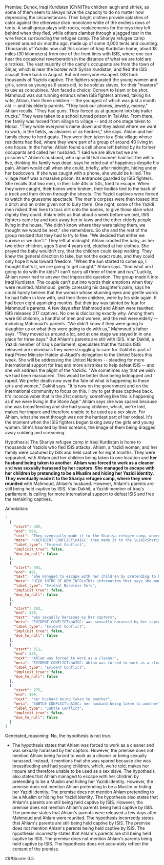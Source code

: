 
Premise:
Duhok, Iraqi Kurdistan (CNN)The children laugh and shriek, as some of them seem to always have the capacity to do no matter how depressing the circumstances. Their bright clothes provide splashes of color against the otherwise drab monotone white of the endless rows of tents. A small group plays with rocks, replacements for the toys they left behind when they fled, while others clamber through a jagged tear in the wire fence surrounding the refugee camp. The Shariya refugee camp opened around six months ago, made up of some 4,000 tents and counting. Thousands of Yazidis now call this corner of Iraqi Kurdistan home, about 18 miles (30 kilometers) from one of the front lines with ISIS, where one can hear the occasional reverberation in the distance of what we are told are airstrikes. The vast majority of the camp's occupants are from the town of Sinjar, which is near the border with Syrian Kurdistan, and fled the ISIS assault there back in August. But not everyone escaped. ISIS took thousands of Yazidis captive. The fighters separated the young women and girls, some as young as 8 years old, to be sold as slaves, for their "masters" to use as concubines. Men faced a choice: Convert to Islam or be shot. Mahmoud was out running errands when ISIS fighters arrived, taking his wife, Ahlam, their three children -- the youngest of which was just a month old -- and his elderly parents. "They took our phones, jewelry, money," Ahlam recalls. "They had guns. They forced us at gunpoint into big trailer trucks." They were taken to a school turned prison in Tal Afar. From there, the family was moved from village to village -- and at one stage taken to Mosul. "They wrote everyone's name down and they asked where we want to work, in the fields, as cleaners or as herders," she says. Ahlam and her family chose to herd goats. They were then taken to a Shia village whose residents had fled, where they were part of a group of around 40 living in one house. In the home, Ahlam found a cell phone left behind by its former occupants and called her husband. "I said we are alive but we are prisoners." Ahlam's husband, who up until that moment had lost the will to live, thinking his family was dead, says he cried out of happiness despite his pain. Ahlam would call when she could, briefly, after midnight, hiding under her bedcovers. If she was caught with a phone, she would be killed. The village itself was a massive prison, its entrances guarded by ISIS fighters. She recalls that two men, in their late 40s or 50s, tried to escape. When they were caught, their bones were broken, their bodies tied to the back of a truck and then driven through the streets. The Yazidi captives were forced to watch the gruesome spectacle. The men's corpses were then tossed into a ditch and an order given not to bury them. One night, some of the Yazidi men risked their lives to toss dirt onto the bodies, to give those slain what dignity they could. Ahlam tells us that about a week before we met, ISIS fighters came by and took away her in-laws and the other elderly people living in the house. "We didn't know where they were taking them, we thought we would be next," she remembers. So she and the rest of the group realized that they had to try to flee. "We decided that either we survive or we don't." They left at midnight. Ahlam cradled the baby, as her two other children, ages 3 and 4 years old, clutched at her clothes. She prayed the baby wouldn't cry, that the children could keep walking. They knew the general direction to take, but not the exact route, and they could only hope it was toward freedom. "When the sun started to come up, I thought that's it, we are going to get caught," Ahlam says. "And what am I going to do with the kids?  I can't carry all three of them and run." Luckily, Ahlam never had to answer that impossible question. The group made it into Iraqi Kurdistan. The couple can't put into words their emotions when they were reunited. Mahmoud, gently caressing his daughter's palm, says he could hardly believe that the woman whose stunning eyes and gentle words he had fallen in love with, and their three children, were by his side again. It had been eight agonizing months. But their joy was tainted by fear for Mahmoud's parents. A few days after Mahmoud and Ahlam were reunited, ISIS released 217 captives. No one is disclosing exactly why. Among them were 60 children, a handful of men and women, and the rest were elderly -- including Mahmoud's parents. "We didn't know if they were going to slaughter us or what they were going to do with us," Mahmoud's father says. "They moved us around a lot, and at one stage we stayed in in one place for three days." But Ahlam's parents are still with ISIS. Vian Dakhil, a Yazidi member of Iraq's parliament, speculates that the Yazidis ISIS released are individuals they were struggling to care for. Dakhil is part of Iraqi Prime Minister Haider al-Abadi's delegation to the United States this week. She will be addressing the United Nations -- pleading for more international support for Iraq and more airstrikes to help defeat ISIS -- and she will address the plight of the Yazidis. "We sometimes say that we wish we had been massacred. This would be better than being kidnapped and raped. We prefer death now over the fate of what is happening to these girls and women," Dakhil says. "It is now on the government and on the international community to focus on this. How to get these captives back. It's inconceivable that in the 21st century, something like this is happening as if we were living in the Stone Age." Ahlam says she was spared because she was breastfeeding and she had young children, which, we're told, makes her impure and therefore unable to be used as a sex slave. For Ahlam, what she went through was not the hardest part of her ordeal. It's the moment when the ISIS fighters began taking away the girls and young women. She's haunted by their screams, the image of them being dragged away sobbing and screaming.


Hypothesis:
The Shariya refugee camp in Iraqi Kurdistan is home to thousands of Yazidis who fled ISIS attacks. Ahlam, a Yazidi woman, and her family were captured by ISIS and held captive for eight months. They were separated, with Ahlam and her children being taken to one location and **her husband being taken to another**. **Ahlam was forced to work as a cleaner** and **was sexually harassed by her captors**. **She managed to escape with her children by pretending to be a Muslim and hiding her Yazidi identity.** **They eventually made it to the Shariya refugee camp, where they were reunited** with Mahmoud, Ahlam's husband. However, Ahlam's parents are still being held captive by ISIS. Vian Dakhil, a Yazidi member of Iraq's parliament, is calling for more international support to defeat ISIS and free the remaining captives.

Annotation:
```json
[
  {
    "start": 492,
    "end": 569,
    "text": "They eventually made it to the Shariya refugee camp, where they were reunited",
    "meta": "\nEVIDENT CONFLICT\nAIGC: they made it to the \u201cShariya refugee camp\u201d, where they were reunited\nOriginal: . The group made it into \u201cIraqi Kurdistan\u201d",
    "label_type": "Evident Conflict",
    "implicit_true": false,
    "due_to_null": false
  },
  {
    "start": 391,
    "end": 491,
    "text": "She managed to escape with her children by pretending to be a Muslim and hiding her Yazidi identity.",
    "meta": "HIGH INTRO OF NEW INFO\nThis information that says she managed to escape with her children by pretending to be a Muslim and hiding her Yazidi identity was not mentioned in the passage",
    "label_type": "Evident Baseless Info",
    "implicit_true": false,
    "due_to_null": false
  },
  {
    "start": 353,
    "end": 389,
    "text": "was sexually harassed by her captors",
    "meta": "EVIDENT CONFLICT\nAIGC: was sexually harassed by her captors\nOriginal: Ahlam says she was spared\u2026unable to be used as a sex slave",
    "label_type": "Evident Conflict",
    "implicit_true": false,
    "due_to_null": false
  },
  {
    "start": 311,
    "end": 348,
    "text": "Ahlam was forced to work as a cleaner",
    "meta": "EVIDENT CONFLICT\nAIGC: Ahlam was forced to work as a cleaner\nOriginal: Ahlam and her family chose to herd goats\n",
    "label_type": "Evident Conflict",
    "implicit_true": false,
    "due_to_null": false
  },
  {
    "start": 275,
    "end": 309,
    "text": "her husband being taken to another",
    "meta": "SUBTLE CONFLICT\nAIGC: her husband being taken to another\nOriginal: Mahmoud was out running errands when ISIS fighters arrived.. (not captured)",
    "label_type": "Subtle Conflict",
    "implicit_true": false,
    "due_to_null": false
  }
]
```

Generated_reasoning:
No, the hypothesis is not true. 
- The hypothesis states that Ahlam was forced to work as a cleaner and was sexually harassed by her captors. However, the premise does not mention Ahlam being forced to work as a cleaner or being sexually harassed. Instead, it mentions that she was spared because she was breastfeeding and had young children, which, we're told, makes her impure and therefore unable to be used as a sex slave. The hypothesis also states that Ahlam managed to escape with her children by pretending to be a Muslim and hiding her Yazidi identity. However, the premise does not mention Ahlam pretending to be a Muslim or hiding her Yazidi identity. The premise does not mention Ahlam pretending to be a Muslim or hiding her Yazidi identity. The hypothesis also states that Ahlam's parents are still being held captive by ISIS. However, the premise does not mention Ahlam's parents being held captive by ISIS. The premise states that Ahlam's parents were released a few days after Mahmoud and Ahlam were reunited. The hypothesis incorrectly states that Ahlam's parents are still being held captive by ISIS. The premise does not mention Ahlam's parents being held captive by ISIS. The hypothesis incorrectly states that Ahlam's parents are still being held captive by ISIS. The premise does not mention Ahlam's parents being held captive by ISIS. The hypothesis does not accurately reflect the content of the premise.

###Score:
0.5
